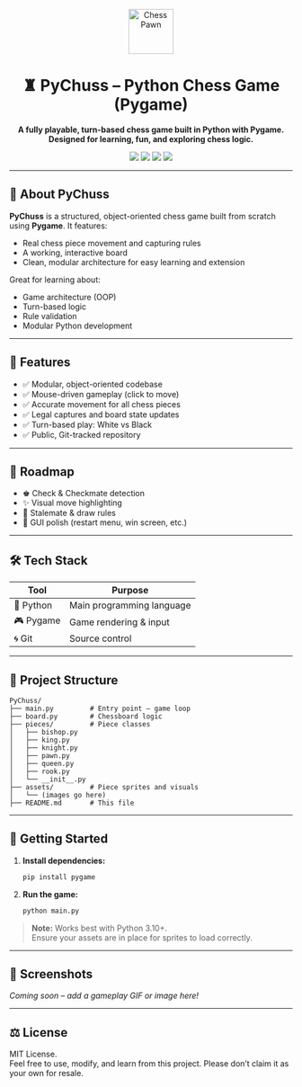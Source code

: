 <p align="center">
  <img src="https://upload.wikimedia.org/wikipedia/commons/4/45/Chess_plt45.svg" width="80" alt="Chess Pawn"/>
</p>

<h1 align="center">♜ PyChuss – Python Chess Game (Pygame)</h1>

<p align="center">
  <b>A fully playable, turn-based chess game built in Python with Pygame.<br>
  Designed for learning, fun, and exploring chess logic.</b>
</p>

<p align="center">
  <img src="https://img.shields.io/badge/Python-3.10%2B-blue?logo=python" />
  <img src="https://img.shields.io/badge/Pygame-2.x-green?logo=pygame" />
  <img src="https://img.shields.io/badge/License-MIT-yellow.svg" />
  <img src="https://img.shields.io/badge/Status-In%20Progress-orange" />
</p>

---

## 🧠 About PyChuss

**PyChuss** is a structured, object-oriented chess game built from scratch using **Pygame**. It features:

- Real chess piece movement and capturing rules
- A working, interactive board
- Clean, modular architecture for easy learning and extension

Great for learning about:

- Game architecture (OOP)
- Turn-based logic
- Rule validation
- Modular Python development

---

## 🧱 Features

- ✅ Modular, object-oriented codebase
- ✅ Mouse-driven gameplay (click to move)
- ✅ Accurate movement for all chess pieces
- ✅ Legal captures and board state updates
- ✅ Turn-based play: White vs Black
- ✅ Public, Git-tracked repository

---

## 🚧 Roadmap

- ♚ Check & Checkmate detection
- ✨ Visual move highlighting
- 🤝 Stalemate & draw rules
- 🧵 GUI polish (restart menu, win screen, etc.)

---

## 🛠 Tech Stack

| Tool      | Purpose                    |
|-----------|----------------------------|
| 🐍 Python | Main programming language  |
| 🎮 Pygame | Game rendering & input     |
| 🌀 Git    | Source control             |

---

## 📂 Project Structure

```
PyChuss/
├── main.py         # Entry point – game loop
├── board.py        # Chessboard logic
├── pieces/         # Piece classes
│   ├── bishop.py
│   ├── king.py
│   ├── knight.py
│   ├── pawn.py
│   ├── queen.py
│   ├── rook.py
│   └── __init__.py
├── assets/         # Piece sprites and visuals
│   └── (images go here)
├── README.md       # This file
```

---

## 🚀 Getting Started

1. **Install dependencies:**

   ```bash
   pip install pygame
   ```

2. **Run the game:**

   ```bash
   python main.py
   ```

> **Note:** Works best with Python 3.10+.  
> Ensure your assets are in place for sprites to load correctly.

---

## 📸 Screenshots

*Coming soon – add a gameplay GIF or image here!*

---

## ⚖️ License

MIT License.  
Feel free to use, modify, and learn from this project. Please don’t claim it as your own for resale.

